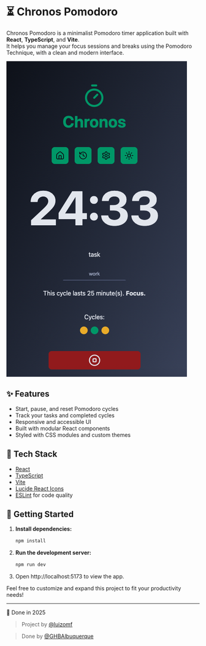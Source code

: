 # ⏳ Chronos Pomodoro

Chronos Pomodoro is a minimalist Pomodoro timer application built with
**React**, **TypeScript**, and **Vite**.  
It helps you manage your focus sessions and breaks using the Pomodoro Technique,
with a clean and modern interface.

![screenshot](./misc/screen.png)

## ✨ Features

- Start, pause, and reset Pomodoro cycles
- Track your tasks and completed cycles
- Responsive and accessible UI
- Built with modular React components
- Styled with CSS modules and custom themes

## 🧰 Tech Stack

- [React](https://react.dev/)
- [TypeScript](https://www.typescriptlang.org/)
- [Vite](https://vitejs.dev/)
- [Lucide React Icons](https://lucide.dev/)
- [ESLint](https://eslint.org/) for code quality

## 🚀 Getting Started

1. **Install dependencies:**
   ```sh
   npm install
   ```
2. **Run the development server:**

   ```sh
   npm run dev
   ```

3. Open http://localhost:5173 to view the app.

Feel free to customize and expand this project to fit your productivity needs!

---

📅 Done in 2025

> Project by [@luizomf](https://github.com/luizomf)

> Done by [@GHBAlbuquerque](https://github.com/GHBAlbuquerque)

